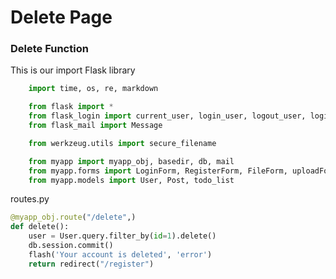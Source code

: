 # Delete Page

### Delete Function

This is our import Flask library

```python
    import time, os, re, markdown

    from flask import *
    from flask_login import current_user, login_user, logout_user, login_required
    from flask_mail import Message

    from werkzeug.utils import secure_filename

    from myapp import myapp_obj, basedir, db, mail
    from myapp.forms import LoginForm, RegisterForm, FileForm, uploadForm
    from myapp.models import User, Post, todo_list
```

routes.py
```python
@myapp_obj.route("/delete",)
def delete():
    user = User.query.filter_by(id=1).delete()
    db.session.commit()
    flash('Your account is deleted', 'error')
    return redirect("/register")
```
